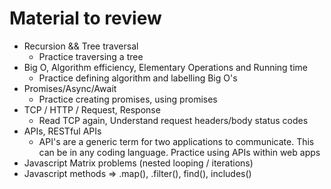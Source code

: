# Material to review

  * Recursion && Tree traversal
    * Practice traversing a tree
  * Big O, Algorithm efficiency, Elementary Operations and Running time
    * Practice defining algorithm and labelling Big O's
  * Promises/Async/Await
    * Practice creating promises, using promises
  * TCP / HTTP / Request, Response
    * Read TCP again, Understand request headers/body status codes
  * APIs, RESTful APIs
    * API's are a generic term for two applications to communicate. This can be in any coding language. Practice using APIs within web apps
  * Javascript Matrix problems (nested looping / iterations)
  * Javascript methods => .map(), .filter(), find(), includes()